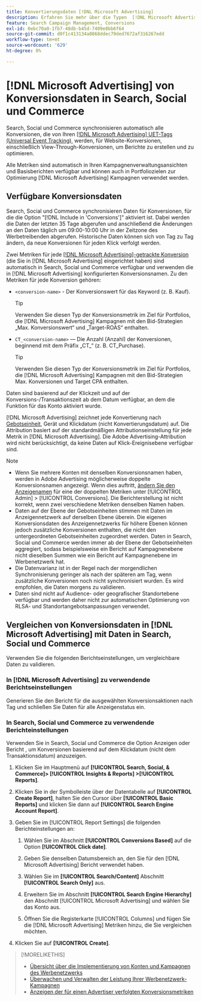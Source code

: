```yaml
---
title: Konvertierungsdaten [!DNL Microsoft Advertising]
description: Erfahren Sie mehr über die Typen  [!DNL Microsoft Advertising] verfolgten Konversionsdaten, die in Search, Social und Commerce verfügbar sind.
feature: Search Campaign Management, Conversions
exl-id: 0ebc70a0-1fb7-48db-b45d-7409e8bb6f64
source-git-commit: d0f1c413134a0868ddec79ded7672af316267edd
workflow-type: tm+mt
source-wordcount: '629'
ht-degree: 0%

---
```


# [!DNL Microsoft Advertising] von Konversionsdaten in Search, Social und Commerce

Search, Social und Commerce synchronisieren automatisch alle Konversionen, die von Ihren [[!DNL Microsoft Advertising] UET-Tags (Universal Event Tracking) &#x200B;](https://help.ads.microsoft.com/#apex/ads/en/53056) werden, für Website-Konversionen, einschließlich View-Through-Konversionen, um Berichte zu erstellen und zu optimieren.

Alle Metriken sind automatisch in Ihren Kampagnenverwaltungsansichten und Basisberichten verfügbar und können auch in Portfoliozielen zur Optimierung [!DNL Microsoft Advertising] Kampagnen verwendet werden.

## Verfügbare Konversionsdaten

Search, Social und Commerce synchronisieren Daten für Konversionen, für die die Option &quot;[!DNL Include in 'Conversions']&quot; aktiviert ist. Dabei werden die Daten der letzten 35 Tage abgerufen und anschließend die Änderungen an den Daten täglich um 09:00-10:00 Uhr in der Zeitzone des Werbetreibenden abgerufen. Historische Daten können sich von Tag zu Tag ändern, da neue Konversionen für jeden Klick verfolgt werden.

Zwei Metriken für jede [[!DNL Microsoft Advertising]-getrackte Konversion](https://help.ads.microsoft.com/apex/index/3/en-us/n5012) (die Sie in [!DNL Microsoft Advertising] eingerichtet haben) sind automatisch in Search, Social und Commerce verfügbar und verwenden die in [!DNL Microsoft Advertising] konfigurierten Konversionsnamen. Zu den Metriken für jede Konversion gehören:

* `<conversion-name>` - Der Konversionswert für das Keyword (z. B. Kauf).

  >[!TIP]
  >
  >Verwenden Sie diesen Typ der Konversionsmetrik im Ziel für Portfolios, die [!DNL Microsoft Advertising] Kampagnen mit den Bid-Strategien „Max. Konversionswert“ und „Target-ROAS“ enthalten.

* `CT_<conversion-name>` — Die Anzahl (Anzahl) der Konversionen, beginnend mit dem Präfix „CT_“ (z. B. CT_Purchase).

  >[!TIP]
  >
  >Verwenden Sie diesen Typ der Konversionsmetrik im Ziel für Portfolios, die [!DNL Microsoft Advertising] Kampagnen mit den Bid-Strategien Max. Konversionen und Target CPA enthalten.

Daten sind basierend auf der Klickzeit und auf der Konversions-/Transaktionszeit ab dem Datum verfügbar, an dem die Funktion für das Konto aktiviert wurde.

[!DNL Microsoft Advertising] zeichnet jede Konvertierung nach [Gebotseinheit](/help/search-social-commerce/glossary.md#a-b), Gerät und Klickdatum (nicht Konvertierungsdatum) auf. Die Attribution basiert auf der standardmäßigen Attributionseinstellung für jede Metrik in [!DNL Microsoft Advertising]. Die Adobe Advertising-Attribution wird nicht berücksichtigt, da keine Daten auf Klick-Ereignisebene verfügbar sind.

>[!NOTE]
>
>* Wenn Sie mehrere Konten mit denselben Konversionsnamen haben, werden in Adobe Advertising möglicherweise doppelte Konversionsnamen angezeigt. Wenn dies auftritt, [ändern Sie den Anzeigenamen](/help/search-social-commerce/admin/conversion-metrics/conversion-metric-edit-display-name.md) für eine der doppelten Metriken unter [!UICONTROL Admin] > [!UICONTROL Conversions]. Die Berichterstellung ist nicht korrekt, wenn zwei verschiedene Metriken denselben Namen haben.
>* Daten auf der Ebene der Gebotseinheiten stimmen mit Daten im Anzeigennetzwerk auf derselben Ebene überein. Die eigenen Konversionsdaten des Anzeigennetzwerks für höhere Ebenen können jedoch zusätzliche Konversionen enthalten, die nicht den untergeordneten Gebotseinheiten zugeordnet werden. Daten in Search, Social und Commerce werden immer ab der Ebene der Gebotseinheiten aggregiert, sodass beispielsweise ein Bericht auf Kampagnenebene nicht dieselben Summen wie ein Bericht auf Kampagnenebene im Werbenetzwerk hat.
>* Die Datenvarianz ist in der Regel nach der morgendlichen Synchronisierung geringer als nach der späteren am Tag, wenn zusätzliche Konversionen noch nicht synchronisiert wurden. Es wird empfohlen, die Daten morgens zu validieren.
>* Daten sind nicht auf Audience- oder geografischer Standortebene verfügbar und werden daher nicht zur automatischen Optimierung von RLSA- und Standortangebotsanpassungen verwendet.

## Vergleichen von Konversionsdaten in [!DNL Microsoft Advertising] mit Daten in Search, Social und Commerce

Verwenden Sie die folgenden Berichtseinstellungen, um vergleichbare Daten zu validieren.

### In [!DNL Microsoft Advertising] zu verwendende Berichtseinstellungen

Generieren Sie den Bericht für die ausgewählten Konversionsaktionen nach Tag und schließen Sie Daten für alle Anzeigenstatus ein.

### In Search, Social und Commerce zu verwendende Berichteinstellungen

Verwenden Sie in Search, Social und Commerce die Option Anzeigen oder Bericht , um Konversionen basierend auf dem Klickdatum (nicht dem Transaktionsdatum) anzuzeigen.

1. Klicken Sie im Hauptmenü auf **[!UICONTROL Search, Social, & Commerce]> [!UICONTROL Insights & Reports] >[!UICONTROL Reports]**.

1. Klicken Sie in der Symbolleiste über der Datentabelle auf **[!UICONTROL Create Report]**, halten Sie den Cursor über **[!UICONTROL Basic Reports]** und klicken Sie dann auf **[!UICONTROL Search Engine Account Report]**.

1. Geben Sie im [!UICONTROL Report Settings] die folgenden Berichteinstellungen an:

   1. Wählen Sie im Abschnitt **[!UICONTROL Conversions Based]** auf die Option **[!UICONTROL Click date]**.

   1. Geben Sie denselben Datumsbereich an, den Sie für den [!DNL Microsoft Advertising] Bericht verwendet haben.

   1. Wählen Sie im **[!UICONTROL Search/Content]** Abschnitt **[!UICONTROL Search Only]** aus.

   1. Erweitern Sie im Abschnitt **[!UICONTROL Search Engine Hierarchy]** den Abschnitt [!UICONTROL Microsoft Advertising] und wählen Sie das Konto aus.

   1. Öffnen Sie die Registerkarte [!UICONTROL Columns] und fügen Sie die [!DNL Microsoft Advertising] Metriken hinzu, die Sie vergleichen möchten.

1. Klicken Sie auf **[!UICONTROL Create]**.

>[!MORELIKETHIS]
>
>* [Übersicht über die Implementierung von Konten und Kampagnen des Werbenetzwerks](campaign-implemention-overview.md)
>* [Überwachen und Verwalten der Leistung Ihrer Werbenetzwerk-Kampagnen](monitor-performance-campaigns.md)
>* [Anzeigen der für einen Advertiser verfolgten Konversionsmetriken](/help/search-social-commerce/admin/conversion-metrics/conversion-metric-view-tracked.md)
